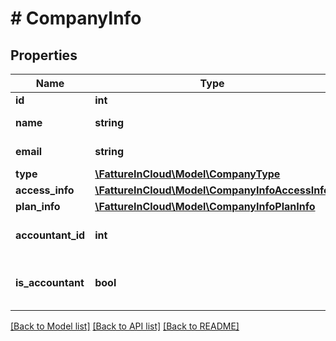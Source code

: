 # # CompanyInfo

## Properties

Name | Type | Description | Notes
------------ | ------------- | ------------- | -------------
**id** | **int** | Company id | [optional]
**name** | **string** | Company name | [optional]
**email** | **string** | Company email | [optional]
**type** | [**\FattureInCloud\Model\CompanyType**](CompanyType.md) |  | [optional]
**access_info** | [**\FattureInCloud\Model\CompanyInfoAccessInfo**](CompanyInfoAccessInfo.md) |  | [optional]
**plan_info** | [**\FattureInCloud\Model\CompanyInfoPlanInfo**](CompanyInfoPlanInfo.md) |  | [optional]
**accountant_id** | **int** | Company accountant id | [optional]
**is_accountant** | **bool** | Is the logged account an accountant. | [optional]

[[Back to Model list]](../../README.md#models) [[Back to API list]](../../README.md#endpoints) [[Back to README]](../../README.md)
